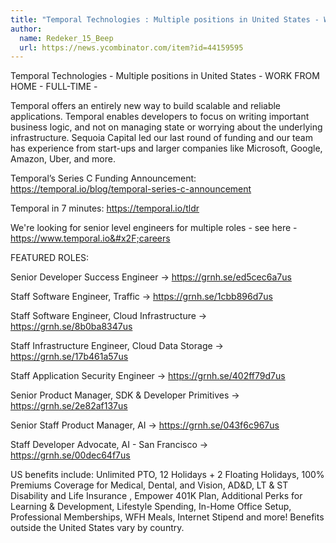 ```yaml
---
title: "Temporal Technologies : Multiple positions in United States - WORK FROM HOME"
author:
  name: Redeker_15_Beep
  url: https://news.ycombinator.com/item?id=44159595
---
```


<JobNavigation />

Temporal Technologies - Multiple positions in United States - WORK FROM HOME - FULL-TIME -

Temporal offers an entirely new way to build scalable and reliable applications. Temporal enables developers to focus on writing important business logic, and not on managing state or worrying about the underlying infrastructure. Sequoia Capital led our last round of funding and our team has experience from start-ups and larger companies like Microsoft, Google, Amazon, Uber, and more.

Temporal’s Series C Funding Announcement: <a href="https:&#x2F;&#x2F;temporal.io&#x2F;blog&#x2F;temporal-series-c-announcement" rel="nofollow">https:&#x2F;&#x2F;temporal.io&#x2F;blog&#x2F;temporal-series-c-announcement</a>

Temporal in 7 minutes: <a href="https:&#x2F;&#x2F;temporal.io&#x2F;tldr" rel="nofollow">https:&#x2F;&#x2F;temporal.io&#x2F;tldr</a>

We&#x27;re looking for senior level engineers for multiple roles - see here - <a href="https:&#x2F;&#x2F;www.temporal.io&#x2F;careers" rel="nofollow">https:&#x2F;&#x2F;www.temporal.io&#x2F;careers</a>

FEATURED ROLES:

Senior Developer Success Engineer → <a href="https:&#x2F;&#x2F;grnh.se&#x2F;ed5cec6a7us" rel="nofollow">https:&#x2F;&#x2F;grnh.se&#x2F;ed5cec6a7us</a>

Staff Software Engineer, Traffic → <a href="https:&#x2F;&#x2F;grnh.se&#x2F;1cbb896d7us" rel="nofollow">https:&#x2F;&#x2F;grnh.se&#x2F;1cbb896d7us</a>

Staff Software Engineer, Cloud Infrastructure → <a href="https:&#x2F;&#x2F;grnh.se&#x2F;8b0ba8347us" rel="nofollow">https:&#x2F;&#x2F;grnh.se&#x2F;8b0ba8347us</a>

Staff Infrastructure Engineer, Cloud Data Storage → <a href="https:&#x2F;&#x2F;grnh.se&#x2F;17b461a57us" rel="nofollow">https:&#x2F;&#x2F;grnh.se&#x2F;17b461a57us</a>

Staff Application Security Engineer → <a href="https:&#x2F;&#x2F;grnh.se&#x2F;402ff79d7us" rel="nofollow">https:&#x2F;&#x2F;grnh.se&#x2F;402ff79d7us</a>

Senior Product Manager, SDK &amp; Developer Primitives → <a href="https:&#x2F;&#x2F;grnh.se&#x2F;2e82af137us" rel="nofollow">https:&#x2F;&#x2F;grnh.se&#x2F;2e82af137us</a>

Senior Staff Product Manager, AI → <a href="https:&#x2F;&#x2F;grnh.se&#x2F;043f6c967us" rel="nofollow">https:&#x2F;&#x2F;grnh.se&#x2F;043f6c967us</a>

Staff Developer Advocate, AI - San Francisco → <a href="https:&#x2F;&#x2F;grnh.se&#x2F;00dec64f7us" rel="nofollow">https:&#x2F;&#x2F;grnh.se&#x2F;00dec64f7us</a>

US benefits include: Unlimited PTO, 12 Holidays + 2 Floating Holidays, 100% Premiums Coverage for Medical, Dental, and Vision, AD&amp;D, LT &amp; ST Disability and Life Insurance , Empower 401K Plan, Additional Perks for Learning &amp; Development, Lifestyle Spending, In-Home Office Setup, Professional Memberships, WFH Meals, Internet Stipend and more! Benefits outside the United States vary by country.
<JobApplication />
